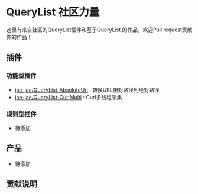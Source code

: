 # QueryList 社区力量
这里有来自社区的QueryList插件和基于QueryList 的作品，欢迎Pull request贡献你的作品！

## 插件
### 功能型插件
- [jae-jae/QueryList-AbsoluteUrl](https://github.com/jae-jae/QueryList-AbsoluteUrl) : 转换URL相对路径到绝对路径
- [jae-jae/QueryList-CurlMulti](https://github.com/jae-jae/QueryList-CurlMulti) : Curl多线程采集

### 规则型插件
- 待添加

##  产品
- 待添加

## 贡献说明
